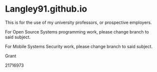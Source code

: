 # Langley91.github.io
This is for the use of my university professors, or prospective employers.

For Open Source Systems programming work, please change branch to said subject.

For Mobile Systems Security work, please change branch to said subject.

Grant 

21716973
